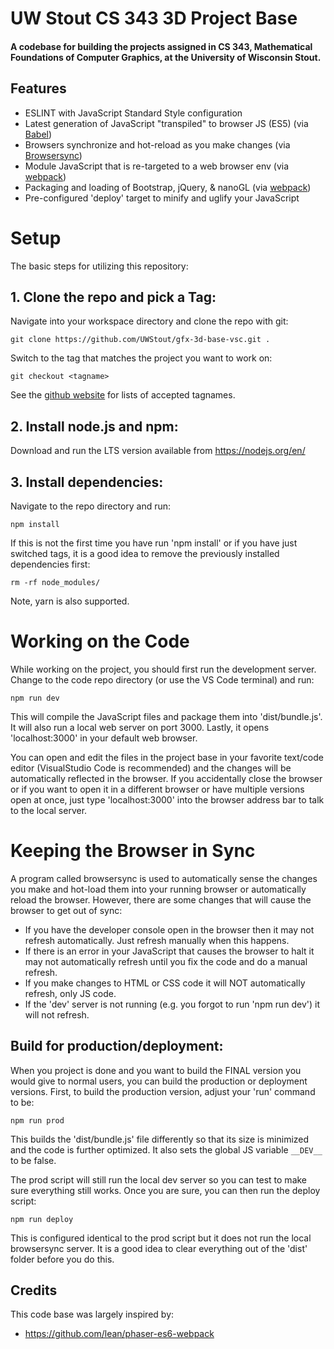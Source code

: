 # UW Stout CS 343 3D Project Base
#### A codebase for building the projects assigned in CS 343, Mathematical Foundations of Computer Graphics, at the University of Wisconsin Stout.

## Features
- ESLINT with JavaScript Standard Style configuration
- Latest generation of JavaScript "transpiled" to browser JS (ES5) (via [Babel](https://babeljs.io))
- Browsers synchronize and hot-reload as you make changes (via [Browsersync](https://browsersync.io))
- Module JavaScript that is re-targeted to a web browser env (via [webpack](https://webpack.js.org))
- Packaging and loading of Bootstrap, jQuery, & nanoGL (via [webpack](https://webpack.js.org))
- Pre-configured 'deploy' target to minify and uglify your JavaScript

# Setup
The basic steps for utilizing this repository:

## 1. Clone the repo and pick a Tag:

Navigate into your workspace directory and clone the repo with git:

```
git clone https://github.com/UWStout/gfx-3d-base-vsc.git .
```

Switch to the tag that matches the project you want to work on:

```
git checkout <tagname>
```

See the [github website](https://github.com/UWStout/gfx-3d-base-vsc/tags) for lists of accepted tagnames.

## 2. Install node.js and npm:

Download and run the LTS version available from https://nodejs.org/en/

## 3. Install dependencies:

Navigate to the repo directory and run:

```
npm install
```

If this is not the first time you have run 'npm install' or if you have just switched
tags, it is a good idea to remove the previously installed dependencies first:

```
rm -rf node_modules/
```

Note, yarn is also supported.

# Working on the Code

While working on the project, you should first run the development server.  Change to
the code repo directory (or use the VS Code terminal) and run:

```
npm run dev
```

This will compile the JavaScript files and package them into 'dist/bundle.js'. It will
also run a local web server on port 3000. Lastly, it opens 'localhost:3000' in your
default web browser.

You can open and edit the files in the project base in your favorite text/code editor
(VisualStudio Code is recommended) and the changes will be automatically reflected in the browser.
If you accidentally close the browser or if you want to open it in a different browser
or have multiple versions open at once, just type 'localhost:3000' into the browser
address bar to talk to the local server.

# Keeping the Browser in Sync

A program called browsersync is used to automatically sense the changes you make and
hot-load them into your running browser or automatically reload the browser.  However,
there are some changes that will cause the browser to get out of sync:

* If you have the developer console open in the browser then it may not refresh automatically.  Just refresh manually when this happens.
* If there is an error in your JavaScript that causes the browser to halt it may not automatically refresh until you fix the code and do a manual refresh.
* If you make changes to HTML or CSS code it will NOT automatically refresh, only JS code.
* If the 'dev' server is not running (e.g. you forgot to run 'npm run dev') it will not refresh.

## Build for production/deployment:

When you project is done and you want to build the FINAL version you would give to normal users, you can build the production or deployment versions. First, to build the production version, adjust your 'run' command to be:

```
npm run prod
```

This builds the 'dist/bundle.js' file differently so that its size is minimized and the code is
further optimized. It also sets the global JS variable `__DEV__` to be false.

The prod script will still run the local dev server so you can test to make sure everything still works. Once you are sure, you can then run the deploy script:

```
npm run deploy
```

This is configured identical to the prod script but it does not run the local browsersync server. It is a good idea to clear everything out of the 'dist' folder before you do this.

## Credits
This code base was largely inspired by:

* https://github.com/lean/phaser-es6-webpack
